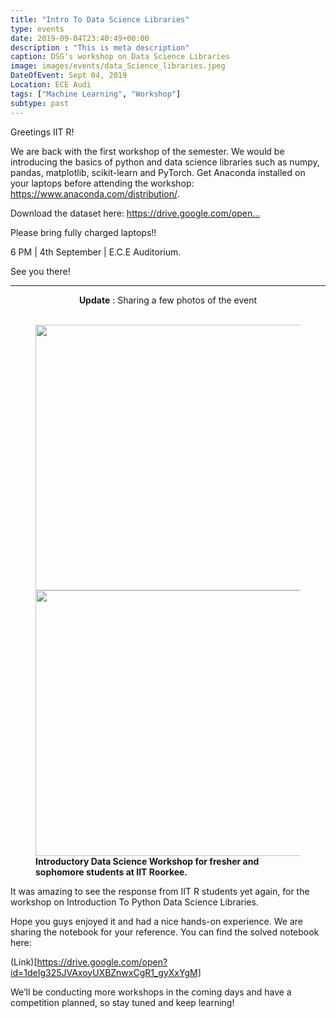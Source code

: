 ```yaml
---
title: "Intro To Data Science Libraries"
type: events
date: 2019-09-04T23:40:49+00:00
description : "This is meta description"
caption: DSG's workshop on Data Science Libraries 
image: images/events/data_Science_libraries.jpeg
DateOfEvent: Sept 04, 2019
Location: ECE Audi
tags: ["Machine Learning", "Workshop"]
subtype: past
---
```


Greetings IIT R!

We are back with the first workshop of the semester. We would be introducing the basics of python and data science libraries such as numpy, pandas, matplotlib, scikit-learn and PyTorch.
Get Anaconda installed on your laptops before attending the workshop: https://www.anaconda.com/distribution/.

Download the dataset here: https://drive.google.com/open…

Please bring fully charged laptops!!

6 PM | 4th September | E.C.E Auditorium.

See you there!


<hr/>

<center><b>Update</b> : Sharing a few photos of the event</center>
<br/>

<figure>
  <img align="left" width="425x" src="/images/events/ds_lib2.jpeg">
  <img align="right" width="425x" src="/images/events/ds_lib3.jpeg">
  <figcaption><b>Introductory Data Science Workshop for fresher and sophomore students at IIT Roorkee.</b></figcaption>
</figure>

It was amazing to see the response from IIT R students yet again, for the workshop on Introduction To Python Data Science Libraries.

Hope you guys enjoyed it and had a nice hands-on experience. We are sharing the notebook for your reference. You can find the solved notebook here:

(Link)[https://drive.google.com/open?id=1deIg325JVAxoyUXBZnwxCgR1_gyXxYgM]

We’ll be conducting more workshops in the coming days and have a competition planned, so stay tuned and keep learning!